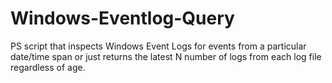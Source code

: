 # Windows-Eventlog-Query
PS script that inspects Windows Event Logs for events from a particular date/time span or just returns the latest N number of logs from each log file regardless of age.
